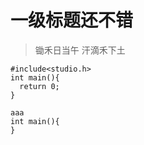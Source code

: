 # 一级标题还不错



> 锄禾日当午
> 汗滴禾下土

    #include<studio.h>
    int main(){
      return 0;
    }

```
aaa
int main(){
}
```
